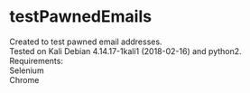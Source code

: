 # testPawnedEmails
Created to test pawned email addresses.  
Tested on Kali Debian 4.14.17-1kali1 (2018-02-16) and python2.  
Requirements:  
    Selenium  
    Chrome
